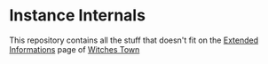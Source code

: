 # Instance Internals

This repository contains all the stuff that doesn't fit on the [Extended Informations][1] page of [Witches Town][2]

[1]: https://witches.town/about/more
[2]: https://witches.town/about
